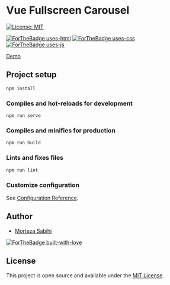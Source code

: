 # Vue Fullscreen Carousel

[![License: MIT](https://img.shields.io/badge/License-MIT-blue.svg)](https://opensource.org/licenses/MIT)

[![ForTheBadge uses-html](http://ForTheBadge.com/images/badges/uses-html.svg)](http://ForTheBadge.com) [![ForTheBadge uses-css](http://ForTheBadge.com/images/badges/uses-css.svg)](http://ForTheBadge.com) [![ForTheBadge uses-js](http://ForTheBadge.com/images/badges/uses-js.svg)](http://ForTheBadge.com)

[Demo](https://mortezasabihi.github.io/vue-fullscreen-carousel/)

## Project setup

```
npm install
```

### Compiles and hot-reloads for development

```
npm run serve
```

### Compiles and minifies for production

```
npm run build
```

### Lints and fixes files

```
npm run lint
```

### Customize configuration

See [Configuration Reference](https://cli.vuejs.org/config/).

## Author

- [Morteza Sabihi](https://github.com/mortezasabihi)

[![ForTheBadge built-with-love](http://ForTheBadge.com/images/badges/built-with-love.svg)](https://github.com/mortezasabihi/)

## License

This project is open source and available under the [MIT License](https://github.com/mortezasabihi/vue-fullscreen-carousel/blob/master/LICENSE).

